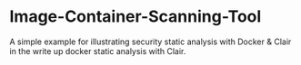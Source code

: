 # Image-Container-Scanning-Tool
A simple example for illustrating security static analysis with Docker &amp; Clair in the write up docker static analysis with Clair.
